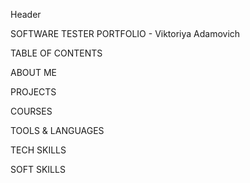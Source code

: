 Header

SOFTWARE TESTER PORTFOLIO - Viktoriya Adamovich

TABLE OF CONTENTS

ABOUT ME

PROJECTS

COURSES

TOOLS & LANGUAGES

TECH SKILLS

SOFT SKILLS